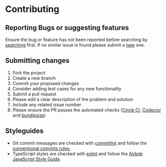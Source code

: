 # Contributing

## Reporting Bugs or suggesting features

Ensure the bug or feature has not been reported before searching by [searching](https://github.com/fernandopasik/react-children-utilities/issues) first.
If no similar issue is found please submit a [new](https://github.com/fernandopasik/react-children-utilities/issues/new/choose) one.

## Submitting changes

1. Fork the project
2. Create a new branch
3. Commit your proposed changes
4. Consider adding test cases for any new functionality
4. Submit a pull request
5. Please add a clear description of the problem and solution
6. Include any related issue number
7. Please ensure the PR passes the automated checks ([Circle CI](https://circleci.com/gh/fernandopasik/react-children-utilities),  [Codecov](https://codecov.io/gh/fernandopasik/react-children-utilities) and [bundlesize](https://github.com/siddharthkp/bundlesize))


## Styleguides

* Git commit messages are checked with [commitlint](https://github.com/marionebl/commitlint) and follow the [conventional commits rules](https://github.com/marionebl/commitlint/tree/master/@commitlint/config-conventional#rules);
* TypeScript styles are checked with [eslint](https://eslint.org/) and follow the [Airbnb JavaScript Style Guide](https://github.com/airbnb/javascript).
